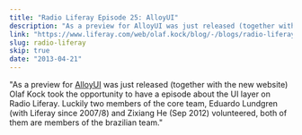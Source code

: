 ```yaml
---
title: "Radio Liferay Episode 25: AlloyUI"
description: "As a preview for AlloyUI was just released (together with the new website) Olaf Kock took the opportunity to have a episode about the UI layer on Radio Liferay. Luckily two members of the core team, Eduardo Lundgren (with Liferay since 2007/8) and Zixiang He (Sep 2012) volunteered, both of them are members of the brazilian team."
link: "https://www.liferay.com/web/olaf.kock/blog/-/blogs/radio-liferay-episode-25-eduardo-lundgren-and-zeno-rocha-alloyu-2"
slug: radio-liferay
skip: true
date: "2013-04-21"
---
```


"As a preview for <a href="http://alloyui.com/">AlloyUI</a> was just released (together with the new website) Olaf Kock took the opportunity to have a episode about the UI layer on Radio Liferay. Luckily two members of the core team, Eduardo Lundgren (with Liferay since 2007/8) and Zixiang He (Sep 2012) volunteered, both of them are members of the brazilian team."
